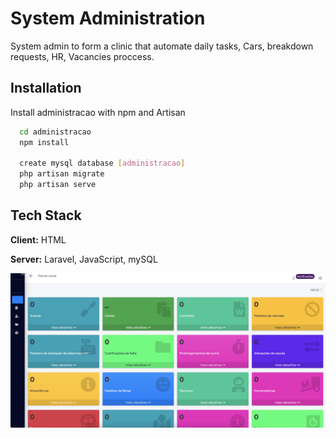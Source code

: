 # System Administration

System admin to form a clinic that automate daily tasks, Cars, breakdown requests, HR, Vacancies proccess.

## Installation

Install administracao with npm and Artisan

```bash
  cd administracao
  npm install
  
  create mysql database [administracao]
  php artisan migrate
  php artisan serve
```


## Tech Stack

**Client:** HTML

**Server:** Laravel, JavaScript, mySQL


![alt text](https://github.com/eudagraca/administracao/blob/main/Screenshot%20at%20Feb%2020%2017-10-24.png?raw=true)

